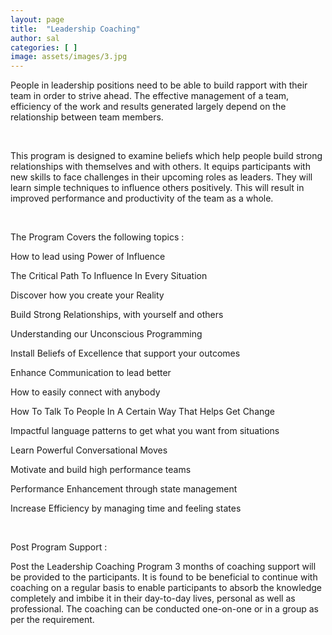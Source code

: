 ```yaml
---
layout: page
title:  "Leadership Coaching"
author: sal
categories: [ ]
image: assets/images/3.jpg
---
```


People in leadership positions need to be able to build rapport with their team in order to strive ahead. The effective management of a team, efficiency of the work and results generated largely depend on the relationship between team members.

​

This program is designed to examine beliefs which help people build strong relationships with themselves and with others. It equips participants with new skills to face challenges in their upcoming roles as leaders. They will learn simple techniques to influence others positively. This will result in improved performance and productivity of the team as a whole.

​

The Program Covers the following topics :

How to lead using Power of Influence

The Critical Path To Influence In Every Situation

Discover how you create your Reality

Build Strong Relationships, with yourself and others

Understanding our Unconscious Programming

Install Beliefs of Excellence that support your outcomes

Enhance Communication to lead better

How to easily connect with anybody

How To Talk To People In A Certain Way That Helps Get Change

Impactful language patterns to get what you want from situations

Learn Powerful Conversational Moves

Motivate and build high performance teams

Performance Enhancement through state management

Increase Efficiency by managing time and feeling states

​

Post Program Support :

Post the Leadership Coaching Program 3 months of coaching support will be provided to the participants. It is found to be beneficial to continue with coaching on a regular basis to enable participants to absorb the knowledge completely and imbibe it in their day-to-day lives, personal as well as professional. The coaching can be conducted one-on-one or in a group as per the requirement.